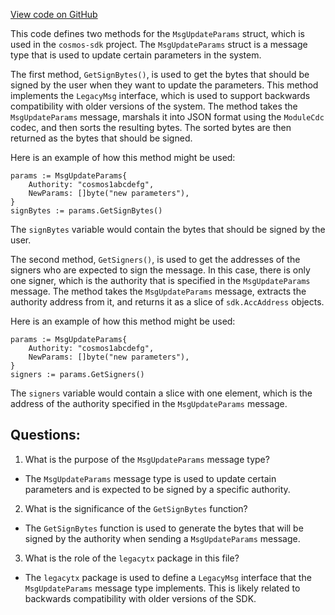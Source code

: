 [View code on GitHub](https://github.com/cosmos/cosmos-sdk/blob/main/x/auth/types/msgs.go)

This code defines two methods for the `MsgUpdateParams` struct, which is used in the `cosmos-sdk` project. The `MsgUpdateParams` struct is a message type that is used to update certain parameters in the system. 

The first method, `GetSignBytes()`, is used to get the bytes that should be signed by the user when they want to update the parameters. This method implements the `LegacyMsg` interface, which is used to support backwards compatibility with older versions of the system. The method takes the `MsgUpdateParams` message, marshals it into JSON format using the `ModuleCdc` codec, and then sorts the resulting bytes. The sorted bytes are then returned as the bytes that should be signed.

Here is an example of how this method might be used:

```
params := MsgUpdateParams{
    Authority: "cosmos1abcdefg",
    NewParams: []byte("new parameters"),
}
signBytes := params.GetSignBytes()
```

The `signBytes` variable would contain the bytes that should be signed by the user.

The second method, `GetSigners()`, is used to get the addresses of the signers who are expected to sign the message. In this case, there is only one signer, which is the authority that is specified in the `MsgUpdateParams` message. The method takes the `MsgUpdateParams` message, extracts the authority address from it, and returns it as a slice of `sdk.AccAddress` objects.

Here is an example of how this method might be used:

```
params := MsgUpdateParams{
    Authority: "cosmos1abcdefg",
    NewParams: []byte("new parameters"),
}
signers := params.GetSigners()
```

The `signers` variable would contain a slice with one element, which is the address of the authority specified in the `MsgUpdateParams` message.
## Questions: 
 1. What is the purpose of the `MsgUpdateParams` message type?
- The `MsgUpdateParams` message type is used to update certain parameters and is expected to be signed by a specific authority.

2. What is the significance of the `GetSignBytes` function?
- The `GetSignBytes` function is used to generate the bytes that will be signed by the authority when sending a `MsgUpdateParams` message.

3. What is the role of the `legacytx` package in this file?
- The `legacytx` package is used to define a `LegacyMsg` interface that the `MsgUpdateParams` message type implements. This is likely related to backwards compatibility with older versions of the SDK.